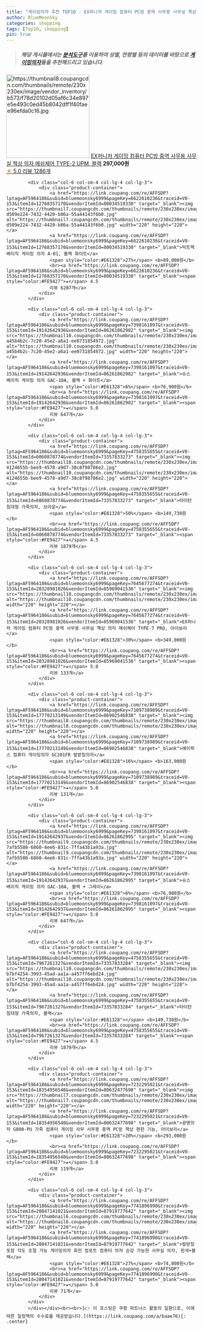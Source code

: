 ```yaml
---
title: "게이밍의자 추천 TOP10 - EX퍼니처 게이밍 컴퓨터 PC방 중역 사무용 사무실 책상 의자 메쉬체어 TYPE-2 UPM, 블랙"
author: BlueMoonSky
categories: shopping
tags: [Top10, shopping]
pin: true
---
```


> ##### 해당 게시물에서는 [**분석도구**](https://itemscout.io/)를 이용하여 **성별**, **연령별** 등의 데이터를 바탕으로 [**게이밍의자**](https://link.coupang.com/a/baae76)들을 추천해드리고 있습니다.
<div class="container"><div class="row">
            <div class="col-6 col-sm-4 col-lg-4 col-lg-3">
                <div class="product-container">
                    <a href="https://link.coupang.com/re/AFFSDP?lptag=AF5964186&subid=bluemoonsky6999&pageKey=7650932692&traceid=V0-153&itemId=20357101719&vendorItemId=4603544578" target="_blank"><img src="https://thumbnail8.coupangcdn.com/thumbnails/remote/230x230ex/image/vendor_inventory/b573/f78d20102d05af6c34e897e5e493c0ed45b8042dff1f40faee96efda0c16.jpg" alt="https://thumbnail8.coupangcdn.com/thumbnails/remote/230x230ex/image/vendor_inventory/b573/f78d20102d05af6c34e897e5e493c0ed45b8042dff1f40faee96efda0c16.jpg" width="220" height="220"></a>
                    <a href="https://link.coupang.com/re/AFFSDP?lptag=AF5964186&subid=bluemoonsky6999&pageKey=7650932692&traceid=V0-153&itemId=20357101719&vendorItemId=4603544578" target="_blank">EX퍼니처 게이밍 컴퓨터 PC방 중역 사무용 사무실 책상 의자 메쉬체어 TYPE-2 UPM, 블랙</a>
                    <span style="color:#E61328"></span> <b>297,000원</b>
                    <br><a href="https://link.coupang.com/re/AFFSDP?lptag=AF5964186&subid=bluemoonsky6999&pageKey=7650932692&traceid=V0-153&itemId=20357101719&vendorItemId=4603544578" target="_blank"><span style="color:#FE9427">★</span> 5.0
                    리뷰 1286개</a>
                </div>
            </div>
            
            <div class="col-6 col-sm-4 col-lg-4 col-lg-3">
                <div class="product-container">
                    <a href="https://link.coupang.com/re/AFFSDP?lptag=AF5964186&subid=bluemoonsky6999&pageKey=6622610236&traceid=V0-153&itemId=12768357170&vendorItemId=80034519330" target="_blank"><img src="https://thumbnail7.coupangcdn.com/thumbnails/remote/230x230ex/image/retail/images/1797198556796249-d509e224-7432-4420-b86a-55a44143f6b0.jpg" alt="https://thumbnail7.coupangcdn.com/thumbnails/remote/230x230ex/image/retail/images/1797198556796249-d509e224-7432-4420-b86a-55a44143f6b0.jpg" width="220" height="220"></a>
                    <a href="https://link.coupang.com/re/AFFSDP?lptag=AF5964186&subid=bluemoonsky6999&pageKey=6622610236&traceid=V0-153&itemId=12768357170&vendorItemId=80034519330" target="_blank">빅트랙 베이직 게이밍 의자 A-01, 블랙 화이트</a>
                    <span style="color:#E61328">27%</span> <b>89,000원</b>
                    <br><a href="https://link.coupang.com/re/AFFSDP?lptag=AF5964186&subid=bluemoonsky6999&pageKey=6622610236&traceid=V0-153&itemId=12768357170&vendorItemId=80034519330" target="_blank"><span style="color:#FE9427">★</span> 4.5
                    리뷰 6207개</a>
                </div>
            </div>
            
            <div class="col-6 col-sm-4 col-lg-4 col-lg-3">
                <div class="product-container">
                    <a href="https://link.coupang.com/re/AFFSDP?lptag=AF5964186&subid=bluemoonsky6999&pageKey=7398161097&traceid=V0-153&itemId=19142642936&vendorItemId=86261862982" target="_blank"><img src="https://thumbnail10.coupangcdn.com/thumbnails/remote/230x230ex/image/retail/images/6012540905967569-a45b4b2c-7c20-45e2-a6a1-ee0731854972.jpg" alt="https://thumbnail10.coupangcdn.com/thumbnails/remote/230x230ex/image/retail/images/6012540905967569-a45b4b2c-7c20-45e2-a6a1-ee0731854972.jpg" width="220" height="220"></a>
                    <a href="https://link.coupang.com/re/AFFSDP?lptag=AF5964186&subid=bluemoonsky6999&pageKey=7398161097&traceid=V0-153&itemId=19142642936&vendorItemId=86261862982" target="_blank">슈스 베이직 게이밍 의자 GAC-10A, 블랙 + 화이트</a>
                    <span style="color:#E61328">6%</span> <b>76,900원</b>
                    <br><a href="https://link.coupang.com/re/AFFSDP?lptag=AF5964186&subid=bluemoonsky6999&pageKey=7398161097&traceid=V0-153&itemId=19142642936&vendorItemId=86261862982" target="_blank"><span style="color:#FE9427">★</span> 5.0
                    리뷰 647개</a>
                </div>
            </div>
            
            <div class="col-6 col-sm-4 col-lg-4 col-lg-3">
                <div class="product-container">
                    <a href="https://link.coupang.com/re/AFFSDP?lptag=AF5964186&subid=bluemoonsky6999&pageKey=4758355655&traceid=V0-153&itemId=6060878774&vendorItemId=73357833273" target="_blank"><img src="https://thumbnail10.coupangcdn.com/thumbnails/remote/230x230ex/image/retail/images/3810543697403923-4124655b-bee9-4578-a9d7-38c8f98786e2.jpg" alt="https://thumbnail10.coupangcdn.com/thumbnails/remote/230x230ex/image/retail/images/3810543697403923-4124655b-bee9-4578-a9d7-38c8f98786e2.jpg" width="220" height="220"></a>
                    <a href="https://link.coupang.com/re/AFFSDP?lptag=AF5964186&subid=bluemoonsky6999&pageKey=4758355655&traceid=V0-153&itemId=6060878774&vendorItemId=73357833273" target="_blank">타이탄 침대형 가죽의자, 브라운</a>
                    <span style="color:#E61328">50%</span> <b>149,730원</b>
                    <br><a href="https://link.coupang.com/re/AFFSDP?lptag=AF5964186&subid=bluemoonsky6999&pageKey=4758355655&traceid=V0-153&itemId=6060878774&vendorItemId=73357833273" target="_blank"><span style="color:#FE9427">★</span> 4.5
                    리뷰 1879개</a>
                </div>
            </div>
            
            <div class="col-6 col-sm-4 col-lg-4 col-lg-3">
                <div class="product-container">
                    <a href="https://link.coupang.com/re/AFFSDP?lptag=AF5964186&subid=bluemoonsky6999&pageKey=7645677274&traceid=V0-153&itemId=20328981026&vendorItemId=85969041536" target="_blank"><img src="https://thumbnail10.coupangcdn.com/thumbnails/remote/230x230ex/image/vendor_inventory/bd62/8d95053cf48742ed791064df88c3f6f6eabfed2c0f29a661e1ef08a34d6a.jpg" alt="https://thumbnail10.coupangcdn.com/thumbnails/remote/230x230ex/image/vendor_inventory/bd62/8d95053cf48742ed791064df88c3f6f6eabfed2c0f29a661e1ef08a34d6a.jpg" width="220" height="220"></a>
                    <a href="https://link.coupang.com/re/AFFSDP?lptag=AF5964186&subid=bluemoonsky6999&pageKey=7645677274&traceid=V0-153&itemId=20328981026&vendorItemId=85969041536" target="_blank">EX퍼니처 게이밍 컴퓨터 PC방 중역 사무용 사무실 책상 의자 메쉬체어 TYPE-7 PRO, 아이보리</a>
                    <span style="color:#E61328">30%</span> <b>349,000원</b>
                    <br><a href="https://link.coupang.com/re/AFFSDP?lptag=AF5964186&subid=bluemoonsky6999&pageKey=7645677274&traceid=V0-153&itemId=20328981026&vendorItemId=85969041536" target="_blank"><span style="color:#FE9427">★</span> 5.0
                    리뷰 133개</a>
                </div>
            </div>
            
            <div class="col-6 col-sm-4 col-lg-4 col-lg-3">
                <div class="product-container">
                    <a href="https://link.coupang.com/re/AFFSDP?lptag=AF5964186&subid=bluemoonsky6999&pageKey=7109738989&traceid=V0-153&itemId=17770213149&vendorItemId=86902546838" target="_blank"><img src="https://thumbnail8.coupangcdn.com/thumbnails/remote/230x230ex/image/vendor_inventory/b521/2abf2a7235202005a5c850cf8f496684f52710de6b4a1295ff8d6f2a9c0d.jpg" alt="https://thumbnail8.coupangcdn.com/thumbnails/remote/230x230ex/image/vendor_inventory/b521/2abf2a7235202005a5c850cf8f496684f52710de6b4a1295ff8d6f2a9c0d.jpg" width="220" height="220"></a>
                    <a href="https://link.coupang.com/re/AFFSDP?lptag=AF5964186&subid=bluemoonsky6999&pageKey=7109738989&traceid=V0-153&itemId=17770213149&vendorItemId=86902546838" target="_blank">에이픽스 컴퓨터 게이밍의자 GC201FR 발받침의자</a>
                    <span style="color:#E61328">16%</span> <b>163,900원</b>
                    <br><a href="https://link.coupang.com/re/AFFSDP?lptag=AF5964186&subid=bluemoonsky6999&pageKey=7109738989&traceid=V0-153&itemId=17770213149&vendorItemId=86902546838" target="_blank"><span style="color:#FE9427">★</span> 5.0
                    리뷰 131개</a>
                </div>
            </div>
            
            <div class="col-6 col-sm-4 col-lg-4 col-lg-3">
                <div class="product-container">
                    <a href="https://link.coupang.com/re/AFFSDP?lptag=AF5964186&subid=bluemoonsky6999&pageKey=7398161097&traceid=V0-153&itemId=19142642937&vendorItemId=86261862995" target="_blank"><img src="https://thumbnail9.coupangcdn.com/thumbnails/remote/230x230ex/image/retail/images/1139742584383935-7afb5508-6860-4ee6-831c-7ffa43b1a93a.jpg" alt="https://thumbnail9.coupangcdn.com/thumbnails/remote/230x230ex/image/retail/images/1139742584383935-7afb5508-6860-4ee6-831c-7ffa43b1a93a.jpg" width="220" height="220"></a>
                    <a href="https://link.coupang.com/re/AFFSDP?lptag=AF5964186&subid=bluemoonsky6999&pageKey=7398161097&traceid=V0-153&itemId=19142642937&vendorItemId=86261862995" target="_blank">슈스 베이직 게이밍 의자 GAC-10A, 블랙 + 그레이</a>
                    <span style="color:#E61328">6%</span> <b>76,900원</b>
                    <br><a href="https://link.coupang.com/re/AFFSDP?lptag=AF5964186&subid=bluemoonsky6999&pageKey=7398161097&traceid=V0-153&itemId=19142642937&vendorItemId=86261862995" target="_blank"><span style="color:#FE9427">★</span> 5.0
                    리뷰 647개</a>
                </div>
            </div>
            
            <div class="col-6 col-sm-4 col-lg-4 col-lg-3">
                <div class="product-container">
                    <a href="https://link.coupang.com/re/AFFSDP?lptag=AF5964186&subid=bluemoonsky6999&pageKey=4758355655&traceid=V0-153&itemId=7967261327&vendorItemId=73357833284" target="_blank"><img src="https://thumbnail10.coupangcdn.com/thumbnails/remote/230x230ex/image/retail/images/4780073070513276-b7bf4254-3993-45ad-aa1a-a457ff6ebd24.jpg" alt="https://thumbnail10.coupangcdn.com/thumbnails/remote/230x230ex/image/retail/images/4780073070513276-b7bf4254-3993-45ad-aa1a-a457ff6ebd24.jpg" width="220" height="220"></a>
                    <a href="https://link.coupang.com/re/AFFSDP?lptag=AF5964186&subid=bluemoonsky6999&pageKey=4758355655&traceid=V0-153&itemId=7967261327&vendorItemId=73357833284" target="_blank">타이탄 침대형 가죽의자, 블랙</a>
                    <span style="color:#E61328"></span> <b>149,730원</b>
                    <br><a href="https://link.coupang.com/re/AFFSDP?lptag=AF5964186&subid=bluemoonsky6999&pageKey=4758355655&traceid=V0-153&itemId=7967261327&vendorItemId=73357833284" target="_blank"><span style="color:#FE9427">★</span> 4.5
                    리뷰 1879개</a>
                </div>
            </div>
            
            <div class="col-6 col-sm-4 col-lg-4 col-lg-3">
                <div class="product-container">
                    <a href="https://link.coupang.com/re/AFFSDP?lptag=AF5964186&subid=bluemoonsky6999&pageKey=7232295021&traceid=V0-153&itemId=18354956540&vendorItemId=80632477698" target="_blank"><img src="https://thumbnail7.coupangcdn.com/thumbnails/remote/230x230ex/image/vendor_inventory/1f18/3cc2b8210916507031c7e475e33754dc469b48546a3c69c192a43eb18701.jpg" alt="https://thumbnail7.coupangcdn.com/thumbnails/remote/230x230ex/image/vendor_inventory/1f18/3cc2b8210916507031c7e475e33754dc469b48546a3c69c192a43eb18701.jpg" width="220" height="220"></a>
                    <a href="https://link.coupang.com/re/AFFSDP?lptag=AF5964186&subid=bluemoonsky6999&pageKey=7232295021&traceid=V0-153&itemId=18354956540&vendorItemId=80632477698" target="_blank">광명의자 G800-PU 가죽 컴퓨터 게이밍 사무 사무용 중역 PC방 책상 편한 기능, 아이보리</a>
                    <span style="color:#E61328">20%</span> <b>293,000원</b>
                    <br><a href="https://link.coupang.com/re/AFFSDP?lptag=AF5964186&subid=bluemoonsky6999&pageKey=7232295021&traceid=V0-153&itemId=18354956540&vendorItemId=80632477698" target="_blank"><span style="color:#FE9427">★</span> 5.0
                    리뷰 119개</a>
                </div>
            </div>
            
            <div class="col-6 col-sm-4 col-lg-4 col-lg-3">
                <div class="product-container">
                    <a href="https://link.coupang.com/re/AFFSDP?lptag=AF5964186&subid=bluemoonsky6999&pageKey=7741896990&traceid=V0-153&itemId=20847141021&vendorItemId=87919777642" target="_blank"><img src="https://thumbnail6.coupangcdn.com/thumbnails/remote/230x230ex/image/vendor_inventory/981f/65b08f934fe54b142adf7a63af4d15387bf28b5883ab3b1537a389d316cc.png" alt="https://thumbnail6.coupangcdn.com/thumbnails/remote/230x230ex/image/vendor_inventory/981f/65b08f934fe54b142adf7a63af4d15387bf28b5883ab3b1537a389d316cc.png" width="220" height="220"></a>
                    <a href="https://link.coupang.com/re/AFFSDP?lptag=AF5964186&subid=bluemoonsky6999&pageKey=7741896990&traceid=V0-153&itemId=20847141021&vendorItemId=87919777642" target="_blank">발받침 포함 각도 조절 가능 게이밍의자 회전 컴포트 컴퓨터 의자 승강 가능한 사무실 의자, 흰색+블랙</a>
                    <span style="color:#E61328">27%</span> <b>74,800원</b>
                    <br><a href="https://link.coupang.com/re/AFFSDP?lptag=AF5964186&subid=bluemoonsky6999&pageKey=7741896990&traceid=V0-153&itemId=20847141021&vendorItemId=87919777642" target="_blank"><span style="color:#FE9427">★</span> 5.0
                    리뷰 71개</a>
                </div>
            </div>
            </div></div><br><br>[👉 이 포스팅은 쿠팡 파트너스 활동의 일환으로, 이에 따른 일정액의 수수료를 제공받습니다.](https://link.coupang.com/a/baae76){: .center}